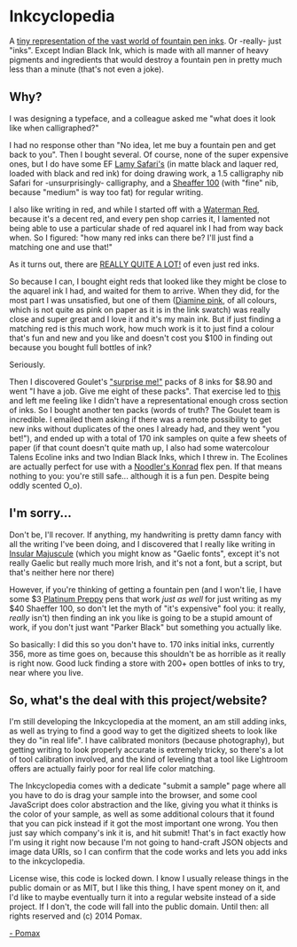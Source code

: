 Inkcyclopedia
=============

A [tiny representation of the vast world of fountain pen inks](http://inkcyclopedia.org). Or -really- just "inks". Except Indian Black Ink, which is made with all manner of heavy pigments and ingredients that would destroy a fountain pen in pretty much less than a minute (that's not even a joke).

Why?
----

I was designing a typeface, and a colleague asked me "what does it look like when calligraphed?"

I had no response other than "No idea, let me buy a fountain pen and get back to you". Then I bought several. Of course, none of the super expensive ones, but I do have some EF [Lamy Safari's](http://www.gouletpens.com/Lamy_Safari_Fountain_Pens_s/934.htm) (in matte black and laquer red, loaded with black and red ink) for doing drawing work, a 1.5 calligraphy nib Safari for -unsurprisingly- calligraphy, and a [Sheaffer 100](http://www.gouletpens.com/SearchResults.asp?Search=sheaffer+100) (with "fine" nib, because "medium" is way too fat) for regular writing.

I also like writing in red, and while I started off with a [Waterman Red](http://www.gouletpens.com/Waterman_Audacious_Red_p/wm-s0110730.htm), because it's a decent red, and every pen shop carries it, I lamented not being able to use a particular shade of red aquarel ink I had from way back when. So I figured: "how many red inks can there be? I'll just find a matching one and use that!"

As it turns out, there are [REALLY QUITE A LOT!](http://www.gouletpens.com/Shop_All_Bottled_Ink_s/1106.htm?searching=Y&sort=7&cat=1106&f-Red=1174&show=300) of even just red inks.

So because I can, I bought eight reds that looked like they might be close to the aquarel ink I had, and waited for them to arrive. When they did, for the most part I was unsatisfied, but one of them ([Diamine pink](http://www.gouletpens.com/Diamine_80ml_Flamingo_Pink_Ink_p/d7026.htm), of all colours, which is not quite as pink on paper as it is in the link swatch) was really close and super great and I love it and it's my main ink. But if just finding a matching red is this much work, how much work is it to just find a colour that's fun and new and you like and doesn't cost you $100 in finding out because you bought full bottles of ink?

Seriously.

Then I discovered Goulet's ["surprise me!"](http://www.gouletpens.com/Random_Ink_Sample_Package_Set_p/package-inksamples.htm) packs of 8 inks for $8.90 and went "I have a job. Give me eight of these packs". That exercise led to [this](http://imgur.com/gallery/5TGYc) and left me feeling like I didn't have a representational enough cross section of inks. So I bought another ten packs (words of truth? The Goulet team is incredible. I emailed them asking if there was a remote possibility to get new inks without duplicates of the ones I already had, and they went "you bet!"), and ended up with a total of 170 ink samples on quite a few sheets of paper (if that count doesn't quite math up, I also had some watercolour Talens Ecoline inks and two Indian Black Inks, which I threw in. The Ecolines are actually perfect for use with a [Noodler's Konrad](http://www.gouletpens.com/Noodlers_Konrad_Acrylic_Flex_Nib_Pens_s/1428.htm) flex pen. If that means nothing to you: you're still safe... although it is a fun pen. Despite being oddly scented O_o).

I'm sorry...
------------

Don't be, I'll recover. If anything, my handwriting is pretty damn fancy with all the writing I've been doing, and I discovered that I really like writing in [Insular Majuscule](https://en.wikipedia.org/wiki/Insular_majuscule) (which you might know as "Gaelic fonts", except it's not really Gaelic but really much more Irish, and it's not a font, but a script, but that's neither here nor there)

However, if you're thinking of getting a fountain pen (and I won't lie, I have some $3 [Platinum Preppy](http://www.gouletpens.com/Black_Fine_Platinum_Preppy_Fountain_Pen_p/plat-ppq-200-01-f.htm) pens that work *just as well* for just writing as my $40 Shaeffer 100, so don't let the myth of "it's expensive" fool you: it really, *really* isn't) then finding an ink you like is going to be a stupid amount of work, if you don't just want "Parker Black" but something you actually like.

So basically: I did this so you don't have to. 170 inks initial inks, currently 356, more as time goes on, because this shouldn't be as horrible as it really is right now. Good luck finding a store with 200+ open bottles of inks to try, near where you live.

So, what's the deal with this project/website?
----------------------------------------------

I'm still developing the Inkcyclopedia at the moment, an am still adding inks, as well as trying to find a good way to get the digitized sheets to look like they do "in real life". I have calibrated monitors (because photography), but getting writing to look properly accurate is extremely tricky, so there's a lot of tool calibration involved, and the kind of leveling that a tool like Lightroom offers are actually fairly poor for real life color matching.

The Inkcyclopedia comes with a dedicate "submit a sample" page where all you have to do is drag your sample into the browser, and some cool JavaScript does color abstraction and the like, giving you what it thinks is the color of your sample, as well as some additional colours that it found that you can pick instead if it got the most important one wrong. You then just say which company's ink it is, and hit submit! That's in fact exactly how I'm using it right now because I'm not going to hand-craft JSON objects and image data URIs, so I can confirm that the code works and lets you add inks to the inkcyclopedia.

License wise, this code is locked down. I know I usually release things in the public domain or as MIT, but I like this thing, I have spent money on it, and I'd like to maybe eventually turn it into a regular website instead of a side project. If I don't, the code will fall into the public domain. Until then: all rights reserved and (c) 2014 Pomax.

[- Pomax](http://twitter.com/TheRealPomax)

